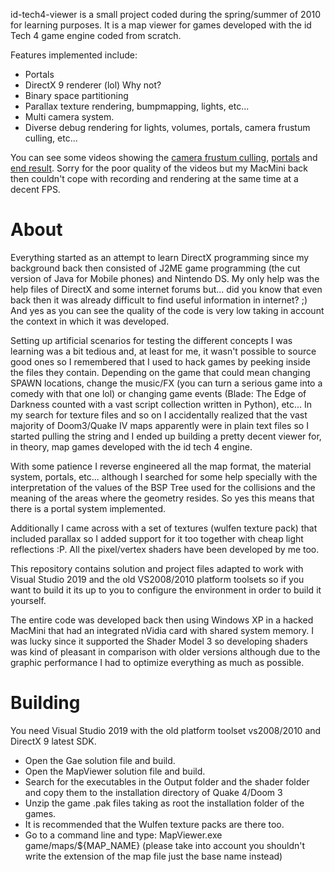id-tech4-viewer is a small project coded during the spring/summer of 2010 for learning purposes.
It is a map viewer for games developed with the id Tech 4 game engine coded from scratch.

Features implemented include:
* Portals
* DirectX 9 renderer (lol) Why not?
* Binary space partitioning
* Parallax texture rendering, bumpmapping, lights, etc...
* Multi camera system.
* Diverse debug rendering for lights, volumes, portals, camera frustum culling, etc...

You can see some videos showing the [camera frustum culling](https://youtu.be/fwfG00mvYSA), [portals](https://youtu.be/gIwVuRYhEbg) and [end result](https://www.youtube.com/watch?v=S_YFht4vvbI). Sorry for the poor quality of the videos but my MacMini back then couldn't cope with recording and rendering at the same time at a decent FPS.

# About
Everything started as an attempt to learn DirectX programming since my background back then consisted of J2ME game programming (the cut version of Java for Mobile phones) and Nintendo DS.
My only help was the help files of DirectX and some internet forums but... did you know that even back then it was already difficult to find useful information in internet? ;)
And yes as you can see the quality of the code is very low taking in account the context in which it was developed.

Setting up artificial scenarios for testing the different concepts I was learning was a bit tedious and, at least for me, it wasn't possible to source good ones so I remembered that I used to hack games by peeking inside the files they contain. Depending on the game that could mean changing SPAWN locations, change the music/FX (you can turn a serious game into a comedy with that one lol) or changing game events (Blade: The Edge of Darkness counted with a vast script collection written in Python), etc...  In my search for texture files and so on I accidentally realized that the vast majority of Doom3/Quake IV maps apparently were in plain text files so I started pulling the string and I ended up building a pretty decent viewer for, in theory, map games developed with the id tech 4 engine.

With some patience I reverse engineered all the map format, the material system, portals, etc... although I searched for some help specially with the interpretation of the values of the BSP Tree used for the collisions and the meaning of the areas where the geometry resides. So yes this means that there is a portal system implemented.

Additionally I came across with a set of textures (wulfen texture pack) that included parallax so I added support for it too together with cheap light reflections :P. All the pixel/vertex shaders have been developed by me too.

This repository contains solution and project files adapted to work with Visual Studio 2019 and the old VS2008/2010 platform toolsets so if you want to build it its up to you to configure the environment in order to build it yourself.

The entire code was developed back then using Windows XP in a hacked MacMini that had an integrated nVidia card with shared system memory. I was lucky since it supported the Shader Model 3 so developing shaders was kind of pleasant in comparison with older versions although due to the graphic performance I had to optimize everything as much as possible.


# Building
You need Visual Studio 2019 with the old platform toolset vs2008/2010 and DirectX 9 latest SDK.

* Open the Gae solution file and build.
* Open the MapViewer solution file and build.
* Search for the executables in the Output folder and the shader folder and copy them to the installation directory of Quake 4/Doom 3
* Unzip the game .pak files taking as root the installation folder of the games.
* It is recommended that the Wulfen texture packs are there too.
* Go to a command line and type: MapViewer.exe game/maps/${MAP_NAME} (please take into account you shouldn't write the extension of the map file just the base name instead)

